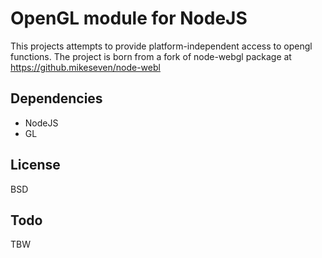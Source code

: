 OpenGL module for NodeJS
========================

This projects attempts to provide platform-independent access to opengl functions.
The project is born from a fork of node-webgl package at https://github.mikeseven/node-webl

Dependencies
------------
- NodeJS
- GL

License
-------
BSD

Todo
----

TBW



